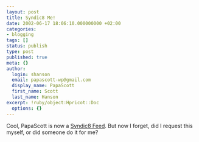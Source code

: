 ```yaml
---
layout: post
title: Syndic8 Me!
date: 2002-06-17 18:06:10.000000000 +02:00
categories:
- blogging
tags: []
status: publish
type: post
published: true
meta: {}
author:
  login: shanson
  email: papascott-wp@gmail.com
  display_name: PapaScott
  first_name: Scott
  last_name: Hanson
excerpt: !ruby/object:Hpricot::Doc
  options: {}
---
```

<p>Cool, PapaScott is now a <a href="http://www.syndic8.com/feedinfo.php?FeedID=9862">Syndic8 Feed</a>. But now I forget, did I request this myself, or did someone do it for me?</p>
